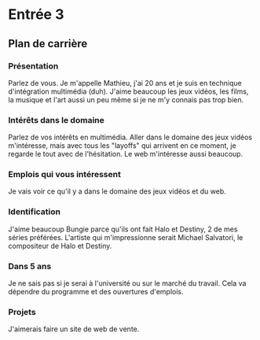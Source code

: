 # Entrée 3
## Plan de carrière

### Présentation
Parlez de vous. 
Je m'appelle Mathieu, j'ai 20 ans et je suis en technique d'intégration multimédia (duh). J'aime beaucoup les jeux vidéos, les films, la musique et l'art aussi un peu même si je ne m'y connais pas trop bien.

### Intérêts dans le domaine
Parlez de vos intérêts en multimédia. 
Aller dans le domaine des jeux vidéos m'intéresse, mais avec tous les "layoffs" qui arrivent en ce moment, je regarde le tout avec de l'hésitation. Le web m'intéresse aussi beaucoup.

### Emplois qui vous intéressent
Je vais voir ce qu'il y a dans le domaine des jeux vidéos et du web.

### Identification
J'aime beaucoup Bungie parce qu'ils ont fait Halo et Destiny, 2 de mes séries préférées. L'artiste qui m'impressionne serait Michael Salvatori, le compositeur de Halo et Destiny.

### Dans 5 ans
Je ne sais pas si je serai à l'université ou sur le marché du travail. Cela va dépendre du programme et des ouvertures d'emplois.

### Projets
J'aimerais faire un site de web de vente.
